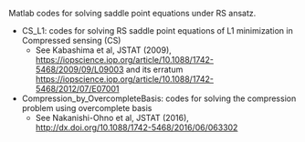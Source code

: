 Matlab codes for solving saddle point equations under RS ansatz.

- CS_L1: codes for solving RS saddle point equations of L1 minimization in Compressed sensing (CS)
	- See Kabashima et al, JSTAT (2009), https://iopscience.iop.org/article/10.1088/1742-5468/2009/09/L09003
	and its erratum https://iopscience.iop.org/article/10.1088/1742-5468/2012/07/E07001
- Compression_by_OvercompleteBasis: codes for solving the compression problem using overcomplete basis
	- See Nakanishi-Ohno et al, JSTAT (2016), http://dx.doi.org/10.1088/1742-5468/2016/06/063302
